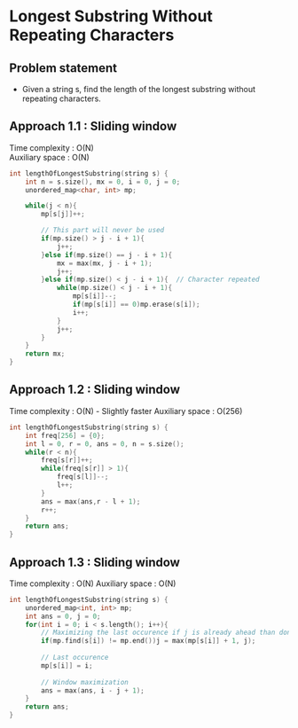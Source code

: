 # Longest Substring Without Repeating Characters

## Problem statement

- Given a string s, find the length of the longest substring without repeating characters.

## Approach 1.1 : Sliding window  

Time complexity : O(N)  
Auxiliary space : O(N)

```cpp
int lengthOfLongestSubstring(string s) {
    int n = s.size(), mx = 0, i = 0, j = 0;
    unordered_map<char, int> mp;

    while(j < n){
        mp[s[j]]++;

        // This part will never be used
        if(mp.size() > j - i + 1){
            j++;
        }else if(mp.size() == j - i + 1){
            mx = max(mx, j - i + 1);
            j++;
        }else if(mp.size() < j - i + 1){  // Character repeated
            while(mp.size() < j - i + 1){
                mp[s[i]]--;
                if(mp[s[i]] == 0)mp.erase(s[i]);
                i++;
            }
            j++;
        }
    }
    return mx;   
}
```

## Approach 1.2 : Sliding window  

Time complexity : O(N) - Slightly faster 
Auxiliary space : O(256)

```cpp
int lengthOfLongestSubstring(string s) {
    int freq[256] = {0};
    int l = 0, r = 0, ans = 0, n = s.size();
    while(r < n){
        freq[s[r]]++;
        while(freq[s[r]] > 1){
            freq[s[l]]--;
            l++;
        }
        ans = max(ans,r - l + 1);
        r++;
    }
    return ans;
}
```

## Approach 1.3 : Sliding window  

Time complexity : O(N) 
Auxiliary space : O(N)

```cpp
int lengthOfLongestSubstring(string s) {
    unordered_map<int, int> mp;
    int ans = 0, j = 0;
    for(int i = 0; i < s.length(); i++){
        // Maximizing the last occurence if j is already ahead than dont update j
        if(mp.find(s[i]) != mp.end())j = max(mp[s[i]] + 1, j);
        
        // Last occurence 
        mp[s[i]] = i;
        
        // Window maximization
        ans = max(ans, i - j + 1);
    }
    return ans;
}
```


